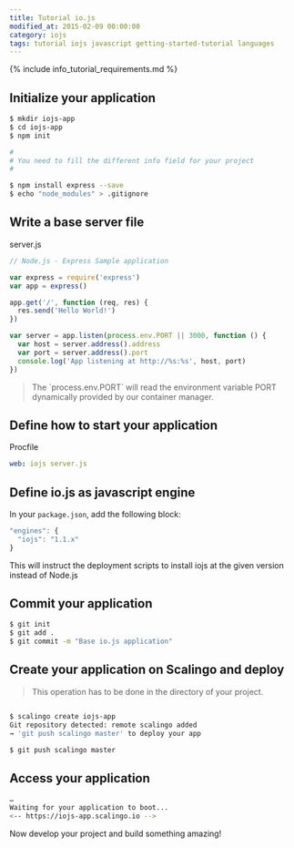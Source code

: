 ```yaml
---
title: Tutorial io.js
modified_at: 2015-02-09 00:00:00
category: iojs
tags: tutorial iojs javascript getting-started-tutorial languages
---
```


{% include info_tutorial_requirements.md %}

## Initialize your application

```bash
$ mkdir iojs-app
$ cd iojs-app
$ npm init

#
# You need to fill the different info field for your project
#

$ npm install express --save
$ echo "node_modules" > .gitignore
```

## Write a base server file

server.js

```js
// Node.js - Express Sample application

var express = require('express')
var app = express()

app.get('/', function (req, res) {
  res.send('Hello World!')
})

var server = app.listen(process.env.PORT || 3000, function () {
  var host = server.address().address
  var port = server.address().port
  console.log('App listening at http://%s:%s', host, port)
})
```

<blockquote class="bg-info">
  The `process.env.PORT` will read the environment variable PORT dynamically provided by our container manager.
</blockquote>

## Define how to start your application

Procfile

```yaml
web: iojs server.js
```

## Define io.js as javascript engine

In your `package.json`, add the following block:

```js
"engines": {
  "iojs": "1.1.x"
}
```

This will instruct the deployment scripts to install iojs at
the given version instead of Node.js

## Commit your application

```bash
$ git init
$ git add .
$ git commit -m "Base io.js application"
```

## Create your application on Scalingo and deploy

> This operation has to be done in the directory of your project.

```bash

$ scalingo create iojs-app
Git repository detected: remote scalingo added
→ 'git push scalingo master' to deploy your app

$ git push scalingo master
```

## Access your application

```bash
…
Waiting for your application to boot...
<-- https://iojs-app.scalingo.io -->
```

Now develop your project and build something amazing!
